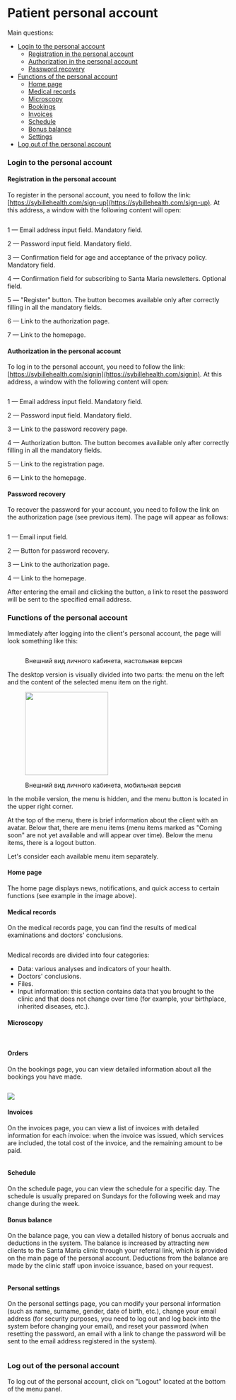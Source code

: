 # Patient personal account

Main questions:

* [Login to the personal account](lichnyi-kabinet-pacienta.md#login-to-the-personal-account)
  * [Registration in the personal account](lichnyi-kabinet-pacienta.md#registration-in-the-personal-account)
  * [Authorization in the personal account](lichnyi-kabinet-pacienta.md#authorization-in-the-personal-account)
  * [Password recovery](lichnyi-kabinet-pacienta.md#password-recovery)
* [Functions of the personal account](lichnyi-kabinet-pacienta.md#functions-of-the-personal-account)
  * [Home page](lichnyi-kabinet-pacienta.md#home-page)
  * [Medical records](lichnyi-kabinet-pacienta.md#medical-records)
  * [Microscopy](lichnyi-kabinet-pacienta.md#microscopy)
  * [Bookings](lichnyi-kabinet-pacienta.md#orders)
  * [Invoices](lichnyi-kabinet-pacienta.md#invoices)
  * [Schedule](lichnyi-kabinet-pacienta.md#schedule)
  * [Bonus balance](lichnyi-kabinet-pacienta.md#bonus-balance)
  * [Settings](lichnyi-kabinet-pacienta.md#personal-settings)
* [Log out of the personal account](lichnyi-kabinet-pacienta.md#log-out-of-the-personal-account)

### Login to the personal account

#### Registration in the personal account

To register in the personal account, you need to follow the link: [https://sybillehealth.com/sign-up](https://sybillehealth.com/sign-up). At this address, a window with the following content will open:

<figure><img src="../../.gitbook/assets/Screenshot 2023-05-29 at 16.15.25.png" alt=""><figcaption></figcaption></figure>

1 — Email address input field. Mandatory field.

2 — Password input field. Mandatory field.

3 — Confirmation field for age and acceptance of the privacy policy. Mandatory field.

4 — Confirmation field for subscribing to Santa Maria newsletters. Optional field.

5 — "Register" button. The button becomes available only after correctly filling in all the mandatory fields.

6 — Link to the authorization page.

7 — Link to the homepage.

#### Authorization in the personal account

To log in to the personal account, you need to follow the link: [https://sybillehealth.com/signin](https://sybillehealth.com/signin). At this address, a window with the following content will open:

<figure><img src="../../.gitbook/assets/Screenshot 2023-05-29 at 16.26.14.png" alt=""><figcaption></figcaption></figure>

1 — Email address input field. Mandatory field.

2 — Password input field. Mandatory field.

3 — Link to the password recovery page.

4 — Authorization button. The button becomes available only after correctly filling in all the mandatory fields.

5 — Link to the registration page.

6 — Link to the homepage.

#### Password recovery

To recover the password for your account, you need to follow the link on the authorization page (see previous item). The page will appear as follows:

<figure><img src="../../.gitbook/assets/Screenshot 2023-05-29 at 16.31.19 (1).png" alt=""><figcaption></figcaption></figure>

1 — Email input field.

2 — Button for password recovery.

3 — Link to the authorization page.

4 — Link to the homepage.

After entering the email and clicking the button, a link to reset the password will be sent to the specified email address.

### Functions of the personal account

Immediately after logging into the client's personal account, the page will look something like this:

<figure><img src="../../.gitbook/assets/Screenshot 2023-05-29 at 16.37.52.png" alt=""><figcaption><p>Внешний вид личного кабинета, настольная версия </p></figcaption></figure>

The desktop version is visually divided into two parts: the menu on the left and the content of the selected menu item on the right.

<figure><img src="../../.gitbook/assets/Screenshot 2023-05-29 at 16.40.59.png" alt="" width="188"><figcaption><p>Внешний вид личного кабинета, мобильная версия </p></figcaption></figure>

In the mobile version, the menu is hidden, and the menu button is located in the upper right corner.

At the top of the menu, there is brief information about the client with an avatar. Below that, there are menu items (menu items marked as "Coming soon" are not yet available and will appear over time). Below the menu items, there is a logout button.

Let's consider each available menu item separately.

#### Home page

The home page displays news, notifications, and quick access to certain functions (see example in the image above).

#### Medical records

On the medical records page, you can find the results of medical examinations and doctors' conclusions.

<figure><img src="../../.gitbook/assets/image (7) (3).png" alt=""><figcaption></figcaption></figure>

Medical records are divided into four categories:

* Data: various analyses and indicators of your health.
* Doctors' conclusions.
* Files.
* Input information: this section contains data that you brought to the clinic and that does not change over time (for example, your birthplace, inherited diseases, etc.).

#### Microscopy

<figure><img src="../../.gitbook/assets/image (32).png" alt=""><figcaption></figcaption></figure>

<figure><img src="../../.gitbook/assets/image (31).png" alt=""><figcaption></figcaption></figure>

#### Orders

On the bookings page, you can view detailed information about all the bookings you have made.

<figure><img src="../../.gitbook/assets/image (1).png" alt=""><figcaption></figcaption></figure>

![](<../../.gitbook/assets/sybillehealth.com\_profile\_orders\_view (1).png>)

#### Invoices

On the invoices page, you can view a list of invoices with detailed information for each invoice: when the invoice was issued, which services are included, the total cost of the invoice, and the remaining amount to be paid.

<figure><img src="../../.gitbook/assets/image (5).png" alt=""><figcaption></figcaption></figure>

#### Schedule

On the schedule page, you can view the schedule for a specific day. The schedule is usually prepared on Sundays for the following week and may change during the week.

#### Bonus balance

On the balance page, you can view a detailed history of bonus accruals and deductions in the system. The balance is increased by attracting new clients to the Santa Maria clinic through your referral link, which is provided on the main page of the personal account. Deductions from the balance are made by the clinic staff upon invoice issuance, based on your request.

<figure><img src="../../.gitbook/assets/image (6).png" alt=""><figcaption></figcaption></figure>

#### Personal settings

On the personal settings page, you can modify your personal information (such as name, surname, gender, date of birth, etc.), change your email address (for security purposes, you need to log out and log back into the system before changing your email), and reset your password (when resetting the password, an email with a link to change the password will be sent to the email address registered in the system).

<figure><img src="../../.gitbook/assets/image (11).png" alt=""><figcaption></figcaption></figure>

### Log out of the personal account

To log out of the personal account, click on "Logout" located at the bottom of the menu panel.
